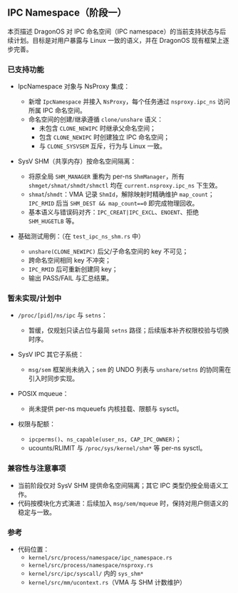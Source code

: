 ## IPC Namespace（阶段一）

本页描述 DragonOS 对 IPC 命名空间（IPC namespace）的当前支持状态与后续计划。目标是对用户暴露与 Linux 一致的语义，并在 DragonOS 现有框架上逐步完善。

### 已支持功能
- IpcNamespace 对象与 NsProxy 集成：
  - 新增 `IpcNamespace` 并接入 `NsProxy`，每个任务通过 `nsproxy.ipc_ns` 访问所属 IPC 命名空间。
  - 命名空间的创建/继承遵循 `clone/unshare` 语义：
    - 未包含 `CLONE_NEWIPC` 时继承父命名空间；
    - 包含 `CLONE_NEWIPC` 时创建独立 IPC 命名空间；
    - 与 `CLONE_SYSVSEM` 互斥，行为与 Linux 一致。

- SysV SHM（共享内存）按命名空间隔离：
  - 将原全局 `SHM_MANAGER` 重构为 per-ns `ShmManager`，所有 `shmget/shmat/shmdt/shmctl` 均在 `current.nsproxy.ipc_ns` 下生效。
  - `shmat`/`shmdt`：VMA 记录 `ShmId`，解除映射时精确维护 `map_count`；`IPC_RMID` 后当 `SHM_DEST && map_count==0` 即完成物理回收。
  - 基本语义与错误码对齐：`IPC_CREAT|IPC_EXCL`、`ENOENT`、拒绝 `SHM_HUGETLB` 等。

- 基础测试用例：（在 `test_ipc_ns_shm.rs` 中）

  - `unshare(CLONE_NEWIPC)` 后父/子命名空间的 key 不可见；
  - 跨命名空间相同 key 不冲突；
  - `IPC_RMID` 后可重新创建同 key；
  - 输出 PASS/FAIL 与汇总结果。

### 暂未实现/计划中
- `/proc/[pid]/ns/ipc` 与 `setns`：
  - 暂缓，仅规划只读占位与最简 `setns` 路径；后续版本补齐权限校验与切换时序。

- SysV IPC 其它子系统：
  - `msg/sem` 框架尚未纳入；`sem` 的 UNDO 列表与 `unshare/setns` 的协同需在引入时同步实现。

- POSIX mqueue：
  - 尚未提供 per-ns mqueuefs 内核挂载、限额与 sysctl。

- 权限与配额：
  - `ipcperms()`、`ns_capable(user_ns, CAP_IPC_OWNER)`；
  - ucounts/RLIMIT 与 `/proc/sys/kernel/shm*` 等 per-ns sysctl。

### 兼容性与注意事项
- 当前阶段仅对 SysV SHM 提供命名空间隔离；其它 IPC 类型仍按全局语义工作。
- 代码按模块化方式演进：后续加入 `msg/sem/mqueue` 时，保持对用户侧语义的稳定与一致。

### 参考
- 代码位置：
  - `kernel/src/process/namespace/ipc_namespace.rs`
  - `kernel/src/process/namespace/nsproxy.rs`
  - `kernel/src/ipc/syscall/` 内的 `sys_shm*`
  - `kernel/src/mm/ucontext.rs`（VMA 与 SHM 计数维护）


